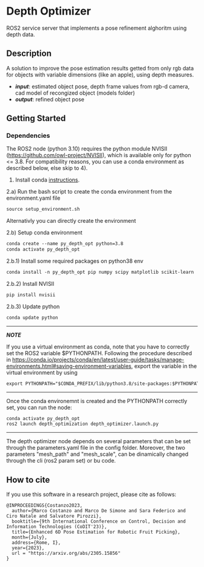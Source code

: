 # Depth Optimizer
ROS2 service server that implements a pose refinement alghoritm using depth data.

## Description
A solution to improve the pose estimation results getted from only rgb data for objects with variable dimensions (like an apple), using depth measures.  
* ***input***: estimated object pose, depth frame values from rgb-d camera, cad model of recongized object (models folder)
* ***output***: refined object pose 

## Getting Started

### Dependencies
The ROS2 node (python 3.10) requires the python module NVISII (https://github.com/owl-project/NVISII), which is available only for python <= 3.8. For compatibility reasons, you can use a conda environment as described below, else skip to 4).

1) Install conda [instructions](https://docs.conda.io/projects/conda/en/latest/user-guide/install/linux.html).


2.a) Run the bash script to create the conda environment from the environment.yaml file 
```diff
source setup_environment.sh
```

Alternativly you can directly create the environment

2.b) Setup conda environment 
```diff
conda create --name py_depth_opt python=3.8
conda activate py_depth_opt
```

2.b.1) Install some required packages on python38 env
```diff
conda install -n py_depth_opt pip numpy scipy matplotlib scikit-learn
```

2.b.2) Install NVISII
```diff
pip install nvisii
```

2.b.3) Update python
```diff
conda update python
```


---
***NOTE***

If you use a virtual environment as conda, note that you have to correctly set the ROS2 variable $PYTHONPATH. Following the procedure described in https://conda.io/projects/conda/en/latest/user-guide/tasks/manage-environments.html#saving-environment-variables, export the variable in the virtual environment by using
```diff
export PYTHONPATH="$CONDA_PREFIX/lib/python3.8/site-packages:$PYTHONPATH"
```

---

Once the conda environemnt is created and the PYTHONPATH correctly set, you can run the node:
```diff
conda activate py_depth_opt
ros2 launch depth_optimization depth_optimizer.launch.py 
```

---
The depth optimizer node depends on several parameters that can be set through the parameters.yaml file in the config folder. Moreover, the two parameters "mesh_path" and "mesh_scale", can be dinamically changed through the cli (ros2 param set) or bu code. 

## How to cite 

If you use this software in a research project, please cite as follows:
```
@INPROCEEDINGS{Costanzo2023,
  author={Marco Costanzo and Marco De Simone and Sara Federico and Ciro Natale and Salvatore Pirozzi},
  booktitle={9th International Conference on Control, Decision and Information Technologies (CoDIT'23)}, 
  title={Enhanced 6D Pose Estimation for Robotic Fruit Picking}, 
  month={July},
  address={Rome, I},
  year={2023},
  url = "https://arxiv.org/abs/2305.15856"
}
```








